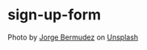# sign-up-form
Photo by <a href="https://unsplash.com/@jorge_bermudez_r?utm_content=creditCopyText&utm_medium=referral&utm_source=unsplash">Jorge Bermudez</a> on <a href="https://unsplash.com/photos/a-person-standing-in-front-of-a-sunset-fhOK0rtnxgM?utm_content=creditCopyText&utm_medium=referral&utm_source=unsplash">Unsplash</a>
  
  